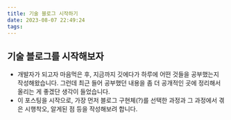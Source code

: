 ```yaml
---
title: 기술 블로그 시작하기
date: 2023-08-07 22:49:24
tags:
---
```

## 기술 블로그를 시작해보자
* 개발자가 되고자 마음먹은 후, 지금까지 깃에다가 하루에 어떤 것들을 공부했는지 작성해왔습니다. 그런데 최근 들어 공부했던 내용을 좀 더 공개적인 곳에 정리해서 올리는 게 좋겠단 생각이 들었습니다.
* 이 포스팅을 시작으로, 가장 먼저 블로그 구현체(?)를 선택한 과정과 그 과정에서 겪은 시행착오, 알게된 점 등을 작성해보려 합니다.